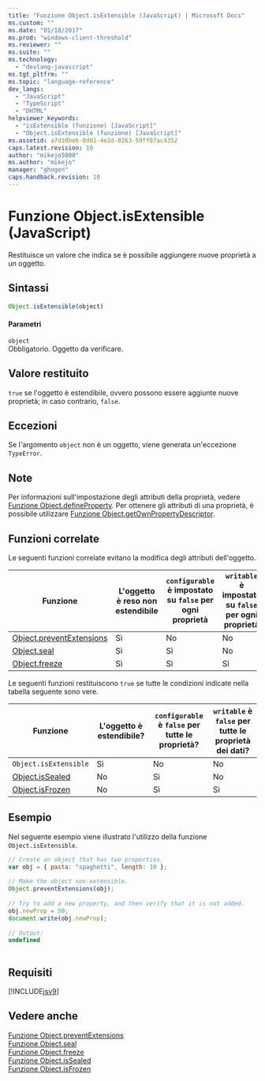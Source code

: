 ```yaml
---
title: "Funzione Object.isExtensible (JavaScript) | Microsoft Docs"
ms.custom: ""
ms.date: "01/18/2017"
ms.prod: "windows-client-threshold"
ms.reviewer: ""
ms.suite: ""
ms.technology: 
  - "devlang-javascript"
ms.tgt_pltfrm: ""
ms.topic: "language-reference"
dev_langs: 
  - "JavaScript"
  - "TypeScript"
  - "DHTML"
helpviewer_keywords: 
  - "isExtensible (funzione) [JavaScript]"
  - "Object.isExtensible (funzione) [JavaScript]"
ms.assetid: a7d10beb-0d01-4e2d-8263-59ff07ac4352
caps.latest.revision: 10
author: "mikejo5000"
ms.author: "mikejo"
manager: "ghogen"
caps.handback.revision: 10
---
```

# Funzione Object.isExtensible (JavaScript)
Restituisce un valore che indica se è possibile aggiungere nuove proprietà a un oggetto.  
  
## Sintassi  
  
```javascript  
Object.isExtensible(object)  
```  
  
#### Parametri  
 `object`  
 Obbligatorio.  Oggetto da verificare.  
  
## Valore restituito  
 `true` se l'oggetto è estendibile, ovvero possono essere aggiunte nuove proprietà; in caso contrario, `false`.  
  
## Eccezioni  
 Se l'argomento `object` non è un oggetto, viene generata un'eccezione `TypeError`.  
  
## Note  
 Per informazioni sull'impostazione degli attributi della proprietà, vedere [Funzione Object.defineProperty](../../javascript/reference/object-defineproperty-function-javascript.md).  Per ottenere gli attributi di una proprietà, è possibile utilizzare [Funzione Object.getOwnPropertyDescriptor](../../javascript/reference/object-getownpropertydescriptor-function-javascript.md).  
  
## Funzioni correlate  
 Le seguenti funzioni correlate evitano la modifica degli attributi dell'oggetto.  
  
|Funzione|L'oggetto è reso non estendibile|`configurable` è impostato su `false` per ogni proprietà|`writable` è impostato su `false` per ogni proprietà|  
|--------------|--------------------------------------|--------------------------------------------------------------|----------------------------------------------------------|  
|[Object.preventExtensions](../../javascript/reference/object-preventextensions-function-javascript.md)|Sì|No|No|  
|[Object.seal](../../javascript/reference/object-seal-function-javascript.md)|Sì|Sì|No|  
|[Object.freeze](../../javascript/reference/object-freeze-function-javascript.md)|Sì|Sì|Sì|  
  
 Le seguenti funzioni restituiscono `true` se tutte le condizioni indicate nella tabella seguente sono vere.  
  
|Funzione|L'oggetto è estendibile?|`configurable` è `false` per tutte le proprietà?|`writable` è `false` per tutte le proprietà dei dati?|  
|--------------|------------------------------|------------------------------------------------------|-----------------------------------------------------------|  
|`Object.isExtensible`|Sì|No|No|  
|[Object.isSealed](../../javascript/reference/object-issealed-function-javascript.md)|No|Sì|No|  
|[Object.isFrozen](../../javascript/reference/object-isfrozen-function-javascript.md)|No|Sì|Sì|  
  
## Esempio  
 Nel seguente esempio viene illustrato l'utilizzo della funzione `Object.isExtensible`.  
  
```javascript  
// Create an object that has two properties.  
var obj = { pasta: "spaghetti", length: 10 };  
  
// Make the object non-extensible.  
Object.preventExtensions(obj);  
  
// Try to add a new property, and then verify that it is not added.  
obj.newProp = 50;  
document.write(obj.newProp);  
  
// Output:  
undefined  
  
```  
  
## Requisiti  
 [!INCLUDE[jsv9](../../javascript/includes/jsv9-md.md)]  
  
## Vedere anche  
 [Funzione Object.preventExtensions](../../javascript/reference/object-preventextensions-function-javascript.md)   
 [Funzione Object.seal](../../javascript/reference/object-seal-function-javascript.md)   
 [Funzione Object.freeze](../../javascript/reference/object-freeze-function-javascript.md)   
 [Funzione Object.isSealed](../../javascript/reference/object-issealed-function-javascript.md)   
 [Funzione Object.isFrozen](../../javascript/reference/object-isfrozen-function-javascript.md)